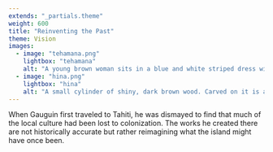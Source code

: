 ```yaml
---
extends: "_partials.theme"
weight: 600
title: "Reinventing the Past"
theme: Vision
images:
  - image: "tehamana.png"
    lightbox: "tehamana"
    alt: "A young brown woman sits in a blue and white striped dress with a lace collar. Two mangoes rest beside her. She has white and red flowers in her hair and she holds a fan in the shape of a spade. In the background reads 'Merahi metua no Tehamana.'"
  - image: "hina.png"
    lightbox: "hina"
    alt: "A small cylinder of shiny, dark brown wood. Carved on it is a woman styled to look like an ancient cave drawing."
---
```


When Gauguin first traveled to Tahiti, he was dismayed to find that much of the local culture had been lost to colonization. The works he created there are not historically accurate but rather reimagining what the island might have once been.
